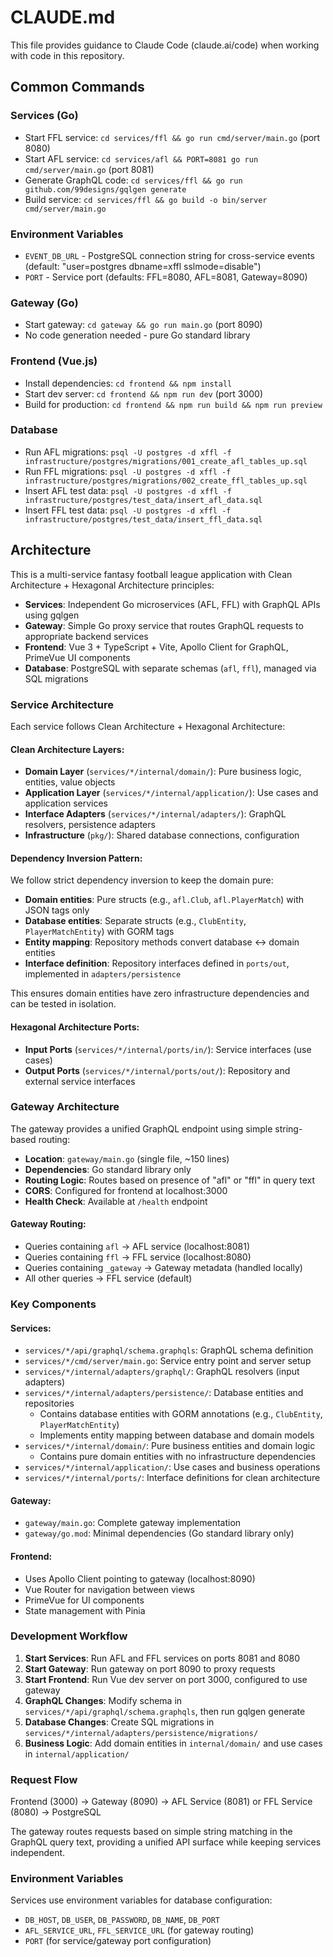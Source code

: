 # CLAUDE.md

This file provides guidance to Claude Code (claude.ai/code) when working with code in this repository.

## Common Commands

### Services (Go)
- Start FFL service: `cd services/ffl && go run cmd/server/main.go` (port 8080)
- Start AFL service: `cd services/afl && PORT=8081 go run cmd/server/main.go` (port 8081)
- Generate GraphQL code: `cd services/ffl && go run github.com/99designs/gqlgen generate`
- Build service: `cd services/ffl && go build -o bin/server cmd/server/main.go`

### Environment Variables
- `EVENT_DB_URL` - PostgreSQL connection string for cross-service events (default: "user=postgres dbname=xffl sslmode=disable")
- `PORT` - Service port (defaults: FFL=8080, AFL=8081, Gateway=8090)

### Gateway (Go)
- Start gateway: `cd gateway && go run main.go` (port 8090)
- No code generation needed - pure Go standard library

### Frontend (Vue.js)
- Install dependencies: `cd frontend && npm install`
- Start dev server: `cd frontend && npm run dev` (port 3000)
- Build for production: `cd frontend && npm run build && npm run preview`

### Database
- Run AFL migrations: `psql -U postgres -d xffl -f infrastructure/postgres/migrations/001_create_afl_tables_up.sql`
- Run FFL migrations: `psql -U postgres -d xffl -f infrastructure/postgres/migrations/002_create_ffl_tables_up.sql`
- Insert AFL test data: `psql -U postgres -d xffl -f infrastructure/postgres/test_data/insert_afl_data.sql`
- Insert FFL test data: `psql -U postgres -d xffl -f infrastructure/postgres/test_data/insert_ffl_data.sql`

## Architecture

This is a multi-service fantasy football league application with Clean Architecture + Hexagonal Architecture principles:

- **Services**: Independent Go microservices (AFL, FFL) with GraphQL APIs using gqlgen
- **Gateway**: Simple Go proxy service that routes GraphQL requests to appropriate backend services
- **Frontend**: Vue 3 + TypeScript + Vite, Apollo Client for GraphQL, PrimeVue UI components
- **Database**: PostgreSQL with separate schemas (`afl`, `ffl`), managed via SQL migrations

### Service Architecture

Each service follows Clean Architecture + Hexagonal Architecture:

#### Clean Architecture Layers:
- **Domain Layer** (`services/*/internal/domain/`): Pure business logic, entities, value objects
- **Application Layer** (`services/*/internal/application/`): Use cases and application services
- **Interface Adapters** (`services/*/internal/adapters/`): GraphQL resolvers, persistence adapters
- **Infrastructure** (`pkg/`): Shared database connections, configuration

#### Dependency Inversion Pattern:
We follow strict dependency inversion to keep the domain pure:
- **Domain entities**: Pure structs (e.g., `afl.Club`, `afl.PlayerMatch`) with JSON tags only
- **Database entities**: Separate structs (e.g., `ClubEntity`, `PlayerMatchEntity`) with GORM tags
- **Entity mapping**: Repository methods convert database ↔ domain entities
- **Interface definition**: Repository interfaces defined in `ports/out`, implemented in `adapters/persistence`

This ensures domain entities have zero infrastructure dependencies and can be tested in isolation.

#### Hexagonal Architecture Ports:
- **Input Ports** (`services/*/internal/ports/in/`): Service interfaces (use cases)
- **Output Ports** (`services/*/internal/ports/out/`): Repository and external service interfaces

### Gateway Architecture

The gateway provides a unified GraphQL endpoint using simple string-based routing:

- **Location**: `gateway/main.go` (single file, ~150 lines)
- **Dependencies**: Go standard library only
- **Routing Logic**: Routes based on presence of "afl" or "ffl" in query text
- **CORS**: Configured for frontend at localhost:3000
- **Health Check**: Available at `/health` endpoint

#### Gateway Routing:
- Queries containing `afl` → AFL service (localhost:8081)
- Queries containing `ffl` → FFL service (localhost:8080)
- Queries containing `_gateway` → Gateway metadata (handled locally)
- All other queries → FFL service (default)

### Key Components

#### Services:
- `services/*/api/graphql/schema.graphqls`: GraphQL schema definition
- `services/*/cmd/server/main.go`: Service entry point and server setup
- `services/*/internal/adapters/graphql/`: GraphQL resolvers (input adapters)
- `services/*/internal/adapters/persistence/`: Database entities and repositories
  - Contains database entities with GORM annotations (e.g., `ClubEntity`, `PlayerMatchEntity`)
  - Implements entity mapping between database and domain models
- `services/*/internal/domain/`: Pure business entities and domain logic
  - Contains pure domain entities with no infrastructure dependencies
- `services/*/internal/application/`: Use cases and business operations
- `services/*/internal/ports/`: Interface definitions for clean architecture

#### Gateway:
- `gateway/main.go`: Complete gateway implementation
- `gateway/go.mod`: Minimal dependencies (Go standard library only)

#### Frontend:
- Uses Apollo Client pointing to gateway (localhost:8090)
- Vue Router for navigation between views
- PrimeVue for UI components
- State management with Pinia

### Development Workflow

1. **Start Services**: Run AFL and FFL services on ports 8081 and 8080
2. **Start Gateway**: Run gateway on port 8090 to proxy requests
3. **Start Frontend**: Run Vue dev server on port 3000, configured to use gateway
4. **GraphQL Changes**: Modify schema in `services/*/api/graphql/schema.graphqls`, then run gqlgen generate
5. **Database Changes**: Create SQL migrations in `services/*/internal/adapters/persistence/migrations/`
6. **Business Logic**: Add domain entities in `internal/domain/` and use cases in `internal/application/`

### Request Flow

Frontend (3000) → Gateway (8090) → AFL Service (8081) or FFL Service (8080) → PostgreSQL

The gateway routes requests based on simple string matching in the GraphQL query text, providing a unified API surface while keeping services independent.

### Environment Variables

Services use environment variables for database configuration:
- `DB_HOST`, `DB_USER`, `DB_PASSWORD`, `DB_NAME`, `DB_PORT`
- `AFL_SERVICE_URL`, `FFL_SERVICE_URL` (for gateway routing)
- `PORT` (for service/gateway port configuration)